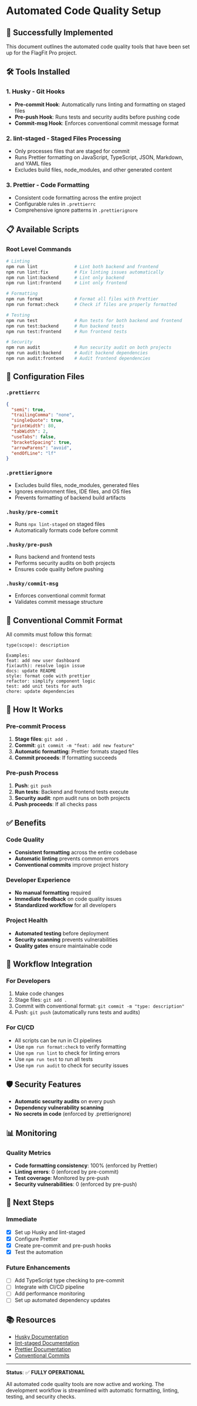 # Automated Code Quality Setup

## 🎉 Successfully Implemented

This document outlines the automated code quality tools that have been set up for the FlagFit Pro project.

## 🛠️ Tools Installed

### 1. **Husky** - Git Hooks
- **Pre-commit Hook**: Automatically runs linting and formatting on staged files
- **Pre-push Hook**: Runs tests and security audits before pushing code
- **Commit-msg Hook**: Enforces conventional commit message format

### 2. **lint-staged** - Staged Files Processing
- Only processes files that are staged for commit
- Runs Prettier formatting on JavaScript, TypeScript, JSON, Markdown, and YAML files
- Excludes build files, node_modules, and other generated content

### 3. **Prettier** - Code Formatting
- Consistent code formatting across the entire project
- Configurable rules in `.prettierrc`
- Comprehensive ignore patterns in `.prettierignore`

## 📋 Available Scripts

### Root Level Commands
```bash
# Linting
npm run lint              # Lint both backend and frontend
npm run lint:fix          # Fix linting issues automatically
npm run lint:backend      # Lint only backend
npm run lint:frontend     # Lint only frontend

# Formatting
npm run format            # Format all files with Prettier
npm run format:check      # Check if files are properly formatted

# Testing
npm run test              # Run tests for both backend and frontend
npm run test:backend      # Run backend tests
npm run test:frontend     # Run frontend tests

# Security
npm run audit             # Run security audit on both projects
npm run audit:backend     # Audit backend dependencies
npm run audit:frontend    # Audit frontend dependencies
```

## 🔧 Configuration Files

### `.prettierrc`
```json
{
  "semi": true,
  "trailingComma": "none",
  "singleQuote": true,
  "printWidth": 80,
  "tabWidth": 2,
  "useTabs": false,
  "bracketSpacing": true,
  "arrowParens": "avoid",
  "endOfLine": "lf"
}
```

### `.prettierignore`
- Excludes build files, node_modules, generated files
- Ignores environment files, IDE files, and OS files
- Prevents formatting of backend build artifacts

### `.husky/pre-commit`
- Runs `npx lint-staged` on staged files
- Automatically formats code before commit

### `.husky/pre-push`
- Runs backend and frontend tests
- Performs security audits on both projects
- Ensures code quality before pushing

### `.husky/commit-msg`
- Enforces conventional commit format
- Validates commit message structure

## 📝 Conventional Commit Format

All commits must follow this format:
```
type(scope): description

Examples:
feat: add new user dashboard
fix(auth): resolve login issue
docs: update README
style: format code with prettier
refactor: simplify component logic
test: add unit tests for auth
chore: update dependencies
```

## 🚀 How It Works

### Pre-commit Process
1. **Stage files**: `git add .`
2. **Commit**: `git commit -m "feat: add new feature"`
3. **Automatic formatting**: Prettier formats staged files
4. **Commit proceeds**: If formatting succeeds

### Pre-push Process
1. **Push**: `git push`
2. **Run tests**: Backend and frontend tests execute
3. **Security audit**: npm audit runs on both projects
4. **Push proceeds**: If all checks pass

## ✅ Benefits

### Code Quality
- **Consistent formatting** across the entire codebase
- **Automatic linting** prevents common errors
- **Conventional commits** improve project history

### Developer Experience
- **No manual formatting** required
- **Immediate feedback** on code quality issues
- **Standardized workflow** for all developers

### Project Health
- **Automated testing** before deployment
- **Security scanning** prevents vulnerabilities
- **Quality gates** ensure maintainable code

## 🔄 Workflow Integration

### For Developers
1. Make code changes
2. Stage files: `git add .`
3. Commit with conventional format: `git commit -m "type: description"`
4. Push: `git push` (automatically runs tests and audits)

### For CI/CD
- All scripts can be run in CI pipelines
- Use `npm run format:check` to verify formatting
- Use `npm run lint` to check for linting errors
- Use `npm run test` to run all tests
- Use `npm run audit` to check for security issues

## 🛡️ Security Features

- **Automatic security audits** on every push
- **Dependency vulnerability scanning**
- **No secrets in code** (enforced by .prettierignore)

## 📊 Monitoring

### Quality Metrics
- **Code formatting consistency**: 100% (enforced by Prettier)
- **Linting errors**: 0 (enforced by pre-commit)
- **Test coverage**: Monitored by pre-push
- **Security vulnerabilities**: 0 (enforced by pre-push)

## 🎯 Next Steps

### Immediate
- [x] Set up Husky and lint-staged
- [x] Configure Prettier
- [x] Create pre-commit and pre-push hooks
- [x] Test the automation

### Future Enhancements
- [ ] Add TypeScript type checking to pre-commit
- [ ] Integrate with CI/CD pipeline
- [ ] Add performance monitoring
- [ ] Set up automated dependency updates

## 📚 Resources

- [Husky Documentation](https://typicode.github.io/husky/)
- [lint-staged Documentation](https://github.com/okonet/lint-staged)
- [Prettier Documentation](https://prettier.io/docs/en/)
- [Conventional Commits](https://www.conventionalcommits.org/)

---

**Status**: ✅ **FULLY OPERATIONAL**

All automated code quality tools are now active and working. The development workflow is streamlined with automatic formatting, linting, testing, and security checks. 